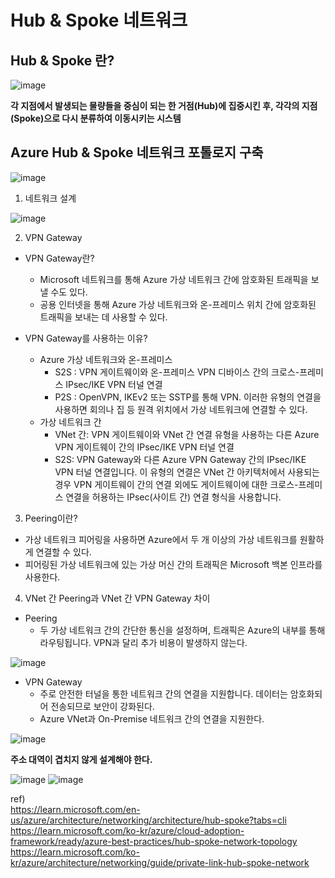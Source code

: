 # Hub & Spoke 네트워크

## Hub & Spoke 란?

![image](https://github.com/JoEunSae/Internship/assets/83803199/df29492e-f433-4f9d-9291-ad1a13011889)

**각 지점에서 발생되는 물량들을 중심이 되는 한 거점(Hub)에 집중시킨 후, 각각의 지점(Spoke)으로 다시 분류하여 이동시키는 시스템**

## Azure Hub & Spoke 네트워크 포톨로지 구축

![image](https://github.com/JoEunSae/Internship/assets/83803199/883a96dd-0f42-46a1-9dc0-3d7bac5b4fb9)

1. 네트워크 설계

![image](https://github.com/JoEunSae/Internship/assets/83803199/b26ece82-d03e-4253-86ec-6cea3b791f2e)

2. VPN Gateway
- VPN Gateway란?
  - Microsoft 네트워크를 통해 Azure 가상 네트워크 간에 암호화된 트래픽을 보낼 수도 있다.
  - 공용 인터넷을 통해 Azure 가상 네트워크와 온-프레미스 위치 간에 암호화된 트래픽을 보내는 데 사용할 수 있다.

- VPN Gateway를 사용하는 이유?
  - Azure 가상 네트워크와 온-프레미스
    - S2S : VPN 게이트웨이와 온-프레미스 VPN 디바이스 간의 크로스-프레미스 IPsec/IKE VPN 터널 연결
    - P2S : OpenVPN, IKEv2 또는 SSTP를 통해 VPN. 이러한 유형의 연결을 사용하면 회의나 집 등 원격 위치에서 가상 네트워크에 연결할 수 있다. 
  - 가상 네트워크 간
    - VNet 간: VPN 게이트웨이와 VNet 간 연결 유형을 사용하는 다른 Azure VPN 게이트웨이 간의 IPsec/IKE VPN 터널 연결
    - S2S: VPN Gateway와 다른 Azure VPN Gateway 간의 IPsec/IKE VPN 터널 연결입니다. 이 유형의 연결은 VNet 간 아키텍처에서 사용되는 경우 VPN 게이트웨이 간의 연결 외에도 게이트웨이에 대한 크로스-프레미스 연결을 허용하는 IPsec(사이트 간) 연결 형식을 사용합니다.

3. Peering이란?
- 가상 네트워크 피어링을 사용하면 Azure에서 두 개 이상의 가상 네트워크를 원활하게 연결할 수 있다.
- 피어링된 가상 네트워크에 있는 가상 머신 간의 트래픽은 Microsoft 백본 인프라를 사용한다.

4. VNet 간 Peering과 VNet 간 VPN Gateway 차이
- Peering
  - 두 가상 네트워크 간의 간단한 통신을 설정하며, 트래픽은 Azure의 내부를 통해 라우팅됩니다. VPN과 달리 추가 비용이 발생하지 않는다.
  
![image](https://github.com/JoEunSae/Internship/assets/83803199/0c343a70-260c-424c-8aa9-5f558cc68b86)

- VPN Gateway
  - 주로 안전한 터널을 통한 네트워크 간의 연결을 지원합니다. 데이터는 암호화되어 전송되므로 보안이 강화된다.
  - Azure VNet과 On-Premise 네트워크 간의 연결을 지원한다.
 
![image](https://github.com/JoEunSae/Internship/assets/83803199/5b5d87a9-ae3a-45c4-b120-ede92710683e)

**주소 대역이 겹치지 않게 설계해야 한다.**




![image](https://github.com/JoEunSae/Internship/assets/83803199/d22f9cf0-4b68-4c82-87a2-d6b466f36edf)
![image](https://github.com/JoEunSae/Internship/assets/83803199/9ff22cc4-0864-4708-b81c-5a42363fda46)


ref) <br>
https://learn.microsoft.com/en-us/azure/architecture/networking/architecture/hub-spoke?tabs=cli <Br>
https://learn.microsoft.com/ko-kr/azure/cloud-adoption-framework/ready/azure-best-practices/hub-spoke-network-topology <Br>
https://learn.microsoft.com/ko-kr/azure/architecture/networking/guide/private-link-hub-spoke-network
